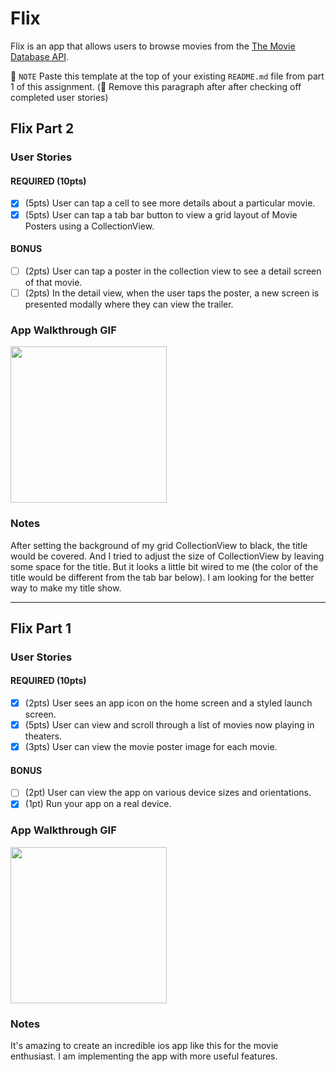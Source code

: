 # Flix

Flix is an app that allows users to browse movies from the [The Movie Database API](http://docs.themoviedb.apiary.io/#).


📝 `NOTE` Paste this template at the top of your existing `README.md` file from part 1 of this assignment. (🚫 Remove this paragraph after after checking off completed user stories)

## Flix Part 2

### User Stories

#### REQUIRED (10pts)
- [x] (5pts) User can tap a cell to see more details about a particular movie.
- [x] (5pts) User can tap a tab bar button to view a grid layout of Movie Posters using a CollectionView.

#### BONUS
- [ ] (2pts) User can tap a poster in the collection view to see a detail screen of that movie.
- [ ] (2pts) In the detail view, when the user taps the poster, a new screen is presented modally where they can view the trailer.

### App Walkthrough GIF

<img src="https://i.imgur.com/8ggTNDO.gif" width=250><br>

### Notes
After setting the background of my grid CollectionView to black, the title would be covered. And I tried to adjust the size of CollectionView by leaving some space for the title. But it looks a little bit wired to me (the color of the title would be different from the tab bar below). I am looking for the better way to make my title show.


---

## Flix Part 1

### User Stories

#### REQUIRED (10pts)
- [x] (2pts) User sees an app icon on the home screen and a styled launch screen.
- [x] (5pts) User can view and scroll through a list of movies now playing in theaters.
- [x] (3pts) User can view the movie poster image for each movie.

#### BONUS
- [ ] (2pt) User can view the app on various device sizes and orientations.
- [x] (1pt) Run your app on a real device.

### App Walkthrough GIF

<img src="https://submissions.us-east-1.linodeobjects.com/ios_university/iL5pszjk.gif" width=250><br>
<!-- ![](https://i.imgur.com/9oZLXTi.gif)
![](https://i.imgur.com/nRBS5el.gif)
![](https://i.imgur.com/EYSi24t.gif) -->

### Notes
It's amazing to create an incredible ios app like this for the movie enthusiast. I am implementing the app with more useful features.
